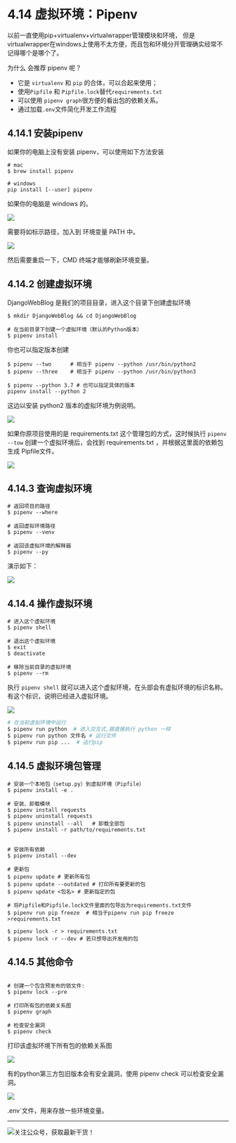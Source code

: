 # 4.14 虚拟环境：Pipenv

以前一直使用pip+virtualenv+virtualwrapper管理模块和环境， 但是virtualwrapper在windows上使用不太方便，而且包和环境分开管理确实经常不记得哪个是哪个了。 


为什么 会推荐 pipenv 呢？

- 它是 `virtualenv` 和 `pip` 的合体，可以合起来使用；
- 使用`Pipfile` 和 `Pipfile.lock`替代`requirements.txt`
- 可以使用 `pipenv graph`很方便的看出包的依赖关系。
- 通过加载`.env`文件简化开发工作流程

## 4.14.1 安装pipenv

如果你的电脑上没有安装 pipenv，可以使用如下方法安装

```shell
# mac
$ brew install pipenv

# windows
pip install [--user] pipenv
```

如果你的电脑是 windows 的。

![](http://image.python-online.cn/Fk6WZ2xbqg2DM3AvnYCpsiKQ4xOn)

需要将如标示路径，加入到 环境变量 PATH 中。

![](http://image.python-online.cn/FjuJ8yZsgjkzVuBRZHxK1ZnnzaEX)

然后需要重启一下，CMD 终端才能够刷新环境变量。

## 4.14.2 创建虚拟环境

DjangoWebBlog 是我们的项目目录，进入这个目录下创建虚拟环境

```shell
$ mkdir DjangoWebBlog && cd DjangoWebBlog

# 在当前目录下创建一个虚拟环境（默认的Python版本）
$ pipenv install
```

你也可以指定版本创建

```shell
$ pipenv --two      # 相当于 pipenv --python /usr/bin/python2
$ pipenv --three    # 相当于 pipenv --python /usr/bin/python3

$ pipenv --python 3.7 # 也可以指定具体的版本
pipenv install --python 2
```

这边以安装 python2 版本的虚拟环境为例说明。

![](http://image.python-online.cn/20190612211330.png)

如果你原项目使用的是 requirements.txt 这个管理包的方式，这时候执行 `pipenv --tow` 创建一个虚拟环境后，会找到 requirements.txt ，并根据这里面的依赖包生成 Pipfile文件。

![](http://image.python-online.cn/20190612213015.png)

## 4.14.3 查询虚拟环境

```shell
# 返回项目的路径
$ pipenv --where

# 返回虚拟环境路径
$ pipenv --venv

# 返回该虚拟环境的解释器
$ pipenv --py
```

演示如下：

![](http://image.python-online.cn/20190612213950.png)

## 4.14.4 操作虚拟环境

```shell
# 进入这个虚拟环境
$ pipenv shell

# 退出这个虚拟环境
$ exit
$ deactivate

# 移除当前目录的虚拟环境
$ pipenv --rm
```

执行 `pipenv shell` 就可以进入这个虚拟环境，在头部会有虚拟环境的标识名称。有这个标识，说明已经进入虚拟环境。

![](http://image.python-online.cn/20190612211925.png)

```python
# 在当前虚拟环境中运行
$ pipenv run python  # 进入交互式,跟直接执行 python 一样
$ pipenv run python 文件名 # 运行文件
$ pipenv run pip ...  # 运行pip
```

## 4.14.5 虚拟环境包管理

```shell
# 安装一个本地包（setup.py）到虚拟环境（Pipfile）
$ pipenv install -e .

# 安装、卸载模块
$ pipenv install requests
$ pipenv uninstall requests
$ pipenv uninstall --all   # 卸载全部包
$ pipenv install -r path/to/requirements.txt 


# 安装所有依赖
$ pipenv install --dev

# 更新包
$ pipenv update # 更新所有包
$ pipenv update --outdated # 打印所有要更新的包
$ pipenv update <包名> # 更新指定的包

# 将Pipfile和Pipfile.lock文件里面的包导出为requirements.txt文件
$ pipenv run pip freeze  # 相当于pipenv run pip freeze >requirements.txt

$ pipenv lock -r > requirements.txt 
$ pipenv lock -r --dev # 若只想导出开发用的包
```

## 4.14.5 其他命令

```shell

# 创建一个包含预发布的锁文件:
$ pipenv lock --pre

# 打印所有包的依赖关系图
$ pipenv graph

# 检查安全漏洞
$ pipenv check
```

打印该虚拟环境下所有包的依赖关系图

![](http://image.python-online.cn/20190614000336.png)

有的python第三方包旧版本会有安全漏洞，使用 pipenv check 可以检查安全漏洞。

![](http://image.python-online.cn/20190612215924.png)

.env`文件，用来存放一些环境变量。

---

![关注公众号，获取最新干货！](http://image.python-online.cn/20190511161447.png)
